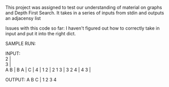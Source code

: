 This project was assigned to test our understanding of material on graphs and Depth First Search.
It takes in a series of inputs from stdin and outputs an adjacensy list

Issues with this code so far: I haven't figured out how to correctly take in input and put it into the right dict. 

SAMPLE RUN: 

INPUT:                          
2 |                                  
3 |                                 
A B |
B A |
C |
4 |
1 2 |
2 1 3 | 
3 2 4 |
4 3 |



OUTPUT:
A B C |
1 2 3 4
